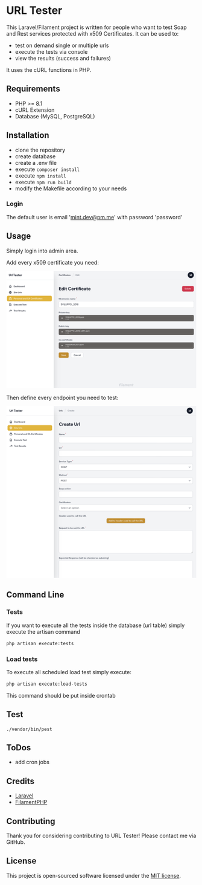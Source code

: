 # URL Tester

This Laravel/Filament project is written for people who want to test Soap and Rest services protected with x509 Certificates.
It can be used to:
- test on demand single or multiple urls
- execute the tests via console
- view the results (success and failures)

It uses the cURL functions in PHP.

## Requirements

- PHP >= 8.1
- cURL Extension
- Database (MySQL, PostgreSQL)

## Installation

- clone the repository
- create database
- create a .env file
- execute `composer install`
- execute `npm install`
- execute `npm run build`
- modify the Makefile according to your needs

### Login

The default user is email 'mint.dev@pm.me' with password 'password'

## Usage

Simply login into admin area. 

Add every x509 certificate you need:

![Edit Certificate](img_certificates.png)

Then define every endpoint you need to test:

![Url Creation](img_url_creation.png)

## Command Line

### Tests

If you want to execute all the tests inside the database (url table) simply execute the artisan command

```bash
php artisan execute:tests
```

### Load tests

To execute all scheduled load test simply execute:

```bash
php artisan execute:load-tests
```

This command should be put inside crontab

## Test

```
./vendor/bin/pest
```

## ToDos

- add cron jobs

## Credits

- [Laravel](https://laravel.com/)
- [FilamentPHP](https://filamentphp.com)

## Contributing

Thank you for considering contributing to URL Tester! Please contact me via GitHub.

## License

This project is open-sourced software licensed under the [MIT license](https://opensource.org/licenses/MIT).
